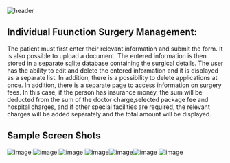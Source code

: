![header](https://capsule-render.vercel.app/api?type=wave&color=gradient&height=280&section=header&text=Android%20Hospital%20%20App&fontSize=40&render&animation=fadeIn&fontAlignY=35)

## Individual Fuunction Surgery Management:

The patient must first enter their relevant information and submit the form. It is also possible to upload a document.  The entered information is then stored in a separate sqlite database containing the surgical details.  The user has the ability to edit and delete the entered information and it is displayed as a separate list.  In addition, there is a possibility to delete applications at once.  In addition, there is a separate page to access information on surgery fees.  In this case, if the person has insurance money, the sum will be deducted from the sum of the doctor charge,selected package fee and hospital charges, and if other special facilities are required, the relevant charges will be added separately and the total amount will be displayed.

## Sample Screen Shots

![image](https://user-images.githubusercontent.com/83303587/175276379-eaeb5fbc-dfa9-472e-814e-ee1dccb8cb02.png) ![image](https://user-images.githubusercontent.com/83303587/175276860-ca8d01b4-6f94-435e-97e4-19fce865c9e4.png) ![image](https://user-images.githubusercontent.com/83303587/175277032-c3ef57f9-c513-40bf-93a7-b6b4f9f80fd9.png) ![image](https://user-images.githubusercontent.com/83303587/175277242-285f3d09-b121-4f51-9eea-84c4e2f39727.png)![image](https://user-images.githubusercontent.com/83303587/175277458-3af1fa84-aaec-49c0-a6fa-058c652b9e02.png)![image](https://user-images.githubusercontent.com/83303587/175277736-95783cb1-14e9-4245-9fb7-e1c62984c9a2.png) ![image](https://user-images.githubusercontent.com/83303587/175277884-38ec07f1-feda-473a-b70f-b5c1143ca276.png)
